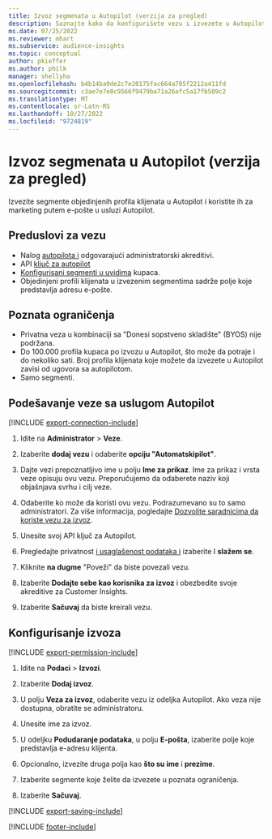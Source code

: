 ```yaml
---
title: Izvoz segmenata u Autopilot (verzija za pregled)
description: Saznajte kako da konfigurišete vezu i izvezete u Autopilot.
ms.date: 07/25/2022
ms.reviewer: mhart
ms.subservice: audience-insights
ms.topic: conceptual
author: pkieffer
ms.author: philk
manager: shellyha
ms.openlocfilehash: b4b14ba9de2c7e20175fac664a705f2212a411fd
ms.sourcegitcommit: c3ae7e7e0c9566f9479ba71a26afc5a17fb589c2
ms.translationtype: MT
ms.contentlocale: sr-Latn-RS
ms.lasthandoff: 10/27/2022
ms.locfileid: "9724819"
---
```

# <a name="export-segments-to-autopilot-preview"></a>Izvoz segmenata u Autopilot (verzija za pregled)

Izvezite segmente objedinjenih profila klijenata u Autopilot i koristite ih za marketing putem e-pošte u usluzi Autopilot.

## <a name="prerequisites-for-a-connection"></a>Preduslovi za vezu

- Nalog [autopilota i](https://www.autopilothq.com/) odgovarajući administratorski akreditivi.
- API [ključ za autopilot](https://autopilot.docs.apiary.io/#)
- [Konfigurisani segmenti u uvidima](segments.md) kupaca.
- Objedinjeni profili klijenata u izvezenim segmentima sadrže polje koje predstavlja adresu e-pošte.

## <a name="known-limitations"></a>Poznata ograničenja

- Privatna veza u kombinaciji sa "Donesi sopstveno skladište" (BYOS) nije podržana.
- Do 100.000 profila kupaca po izvozu u Autopilot, što može da potraje i do nekoliko sati. Broj profila klijenata koje možete da izvezete u Autopilot zavisi od ugovora sa autopilotom.
- Samo segmenti.

## <a name="set-up-connection-to-autopilot"></a>Podešavanje veze sa uslugom Autopilot

[!INCLUDE [export-connection-include](includes/export-connection-admn.md)]

1. Idite na **Administrator** > **Veze**.

1. Izaberite **dodaj vezu** i odaberite **opciju "Automatskipilot"**.

1. Dajte vezi prepoznatljivo ime u polju **Ime za prikaz**. Ime za prikaz i vrsta veze opisuju ovu vezu. Preporučujemo da odaberete naziv koji objašnjava svrhu i cilj veze.

1. Odaberite ko može da koristi ovu vezu. Podrazumevano su to samo administratori. Za više informacija, pogledajte [Dozvolite saradnicima da koriste vezu za izvoz](connections.md#allow-contributors-to-use-a-connection-for-exports).

1. Unesite svoj API ključ za Autopilot.

1. Pregledajte privatnost [i usaglašenost podataka i](connections.md#data-privacy-and-compliance) izaberite I **slažem se**.

1. Kliknite **na dugme** "Poveži" da biste povezali vezu.

1. Izaberite **Dodajte sebe kao korisnika za izvoz** i obezbedite svoje akreditive za Customer Insights.

1. Izaberite **Sačuvaj** da biste kreirali vezu.

## <a name="configure-an-export"></a>Konfigurisanje izvoza

[!INCLUDE [export-permission-include](includes/export-permission.md)]

1. Idite na **Podaci** > **Izvozi**.

1. Izaberite **Dodaj izvoz**.

1. U polju **Veza za izvoz**, odaberite vezu iz odeljka Autopilot. Ako veza nije dostupna, obratite se administratoru.

1. Unesite ime za izvoz.

1. U odeljku **Podudaranje podataka**, u polju **E-pošta**, izaberite polje koje predstavlja e-adresu klijenta.

1. Opcionalno, izvezite druga polja kao **što su ime** i **prezime**.

1. Izaberite segmente koje želite da izvezete u poznata ograničenja.

1. Izaberite **Sačuvaj**.

[!INCLUDE [export-saving-include](includes/export-saving.md)]

[!INCLUDE [footer-include](includes/footer-banner.md)]

